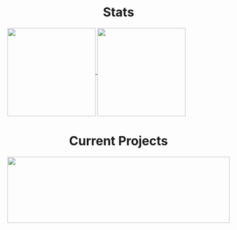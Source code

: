 <h1 align="center"> Stats </h1>
<a href="https://github.com/8mpty/8mpty" width="100%">
  <img height=200 align="center" src="https://github-readme-stats.vercel.app/api?username=8mpty&show_icons=true&theme=radical&include_all_commits=true" />
</a>
<a href="https://github.com/8mpty/8mpty">
  <img height=200 align="center" src="https://github-readme-stats.vercel.app/api/top-langs/?username=8mpty&layout=donut&theme=radical&card_width=320" />
</a>

<h1 align="center"> Current Projects </h1>
<a href="https://github.com/anuraghazra/main/README.md">
  <img height=150 align="center" width="100%" src="https://github-readme-stats.vercel.app/api/pin/?username=8mpty&repo=Windows_Post_Install_Batch&theme=radical" />
</a>
